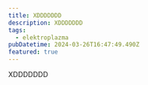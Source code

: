 ```yaml
---
title: XDDDDDDD
description: XDDDDDDD
tags:
  - elektroplazma
pubDatetime: 2024-03-26T16:47:49.490Z
featured: true
---
```


XDDDDDDD
